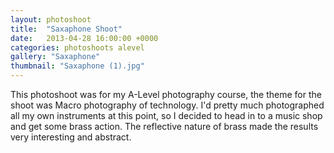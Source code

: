 ```yaml
---
layout: photoshoot
title:  "Saxaphone Shoot"
date:   2013-04-28 16:00:00 +0000
categories: photoshoots alevel
gallery: "Saxaphone"
thumbnail: "Saxaphone (1).jpg"
---
```

This photoshoot was for my A-Level photography course, the theme for the shoot was Macro photography of technology. I'd pretty much photographed all my own instruments at this point, so I decided to head in to a music shop and get some brass action. The reflective nature of brass made the results very interesting and abstract.
